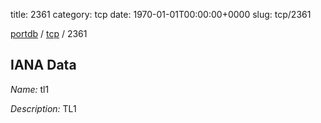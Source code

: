 title: 2361
category: tcp
date: 1970-01-01T00:00:00+0000
slug: tcp/2361

[portdb](/) / [tcp](/category/tcp.html) / 2361


## IANA Data

_Name:_ tl1

_Description:_ TL1

